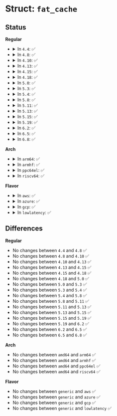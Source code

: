 # Struct: <code>fat_cache</code>

## Status
<b>Regular</b>
<ul>
<li>
<details>
<summary>In <code>4.4</code>: ✅</summary>

```c
struct fat_cache {
    struct list_head cache_list;
    int nr_contig;
    int fcluster;
    int dcluster;
};
```
</details>
</li>
<li>
<details>
<summary>In <code>4.8</code>: ✅</summary>

```c
struct fat_cache {
    struct list_head cache_list;
    int nr_contig;
    int fcluster;
    int dcluster;
};
```
</details>
</li>
<li>
<details>
<summary>In <code>4.10</code>: ✅</summary>

```c
struct fat_cache {
    struct list_head cache_list;
    int nr_contig;
    int fcluster;
    int dcluster;
};
```
</details>
</li>
<li>
<details>
<summary>In <code>4.13</code>: ✅</summary>

```c
struct fat_cache {
    struct list_head cache_list;
    int nr_contig;
    int fcluster;
    int dcluster;
};
```
</details>
</li>
<li>
<details>
<summary>In <code>4.15</code>: ✅</summary>

```c
struct fat_cache {
    struct list_head cache_list;
    int nr_contig;
    int fcluster;
    int dcluster;
};
```
</details>
</li>
<li>
<details>
<summary>In <code>4.18</code>: ✅</summary>

```c
struct fat_cache {
    struct list_head cache_list;
    int nr_contig;
    int fcluster;
    int dcluster;
};
```
</details>
</li>
<li>
<details>
<summary>In <code>5.0</code>: ✅</summary>

```c
struct fat_cache {
    struct list_head cache_list;
    int nr_contig;
    int fcluster;
    int dcluster;
};
```
</details>
</li>
<li>
<details>
<summary>In <code>5.3</code>: ✅</summary>

```c
struct fat_cache {
    struct list_head cache_list;
    int nr_contig;
    int fcluster;
    int dcluster;
};
```
</details>
</li>
<li>
<details>
<summary>In <code>5.4</code>: ✅</summary>

```c
struct fat_cache {
    struct list_head cache_list;
    int nr_contig;
    int fcluster;
    int dcluster;
};
```
</details>
</li>
<li>
<details>
<summary>In <code>5.8</code>: ✅</summary>

```c
struct fat_cache {
    struct list_head cache_list;
    int nr_contig;
    int fcluster;
    int dcluster;
};
```
</details>
</li>
<li>
<details>
<summary>In <code>5.11</code>: ✅</summary>

```c
struct fat_cache {
    struct list_head cache_list;
    int nr_contig;
    int fcluster;
    int dcluster;
};
```
</details>
</li>
<li>
<details>
<summary>In <code>5.13</code>: ✅</summary>

```c
struct fat_cache {
    struct list_head cache_list;
    int nr_contig;
    int fcluster;
    int dcluster;
};
```
</details>
</li>
<li>
<details>
<summary>In <code>5.15</code>: ✅</summary>

```c
struct fat_cache {
    struct list_head cache_list;
    int nr_contig;
    int fcluster;
    int dcluster;
};
```
</details>
</li>
<li>
<details>
<summary>In <code>5.19</code>: ✅</summary>

```c
struct fat_cache {
    struct list_head cache_list;
    int nr_contig;
    int fcluster;
    int dcluster;
};
```
</details>
</li>
<li>
<details>
<summary>In <code>6.2</code>: ✅</summary>

```c
struct fat_cache {
    struct list_head cache_list;
    int nr_contig;
    int fcluster;
    int dcluster;
};
```
</details>
</li>
<li>
<details>
<summary>In <code>6.5</code>: ✅</summary>

```c
struct fat_cache {
    struct list_head cache_list;
    int nr_contig;
    int fcluster;
    int dcluster;
};
```
</details>
</li>
<li>
<details>
<summary>In <code>6.8</code>: ✅</summary>

```c
struct fat_cache {
    struct list_head cache_list;
    int nr_contig;
    int fcluster;
    int dcluster;
};
```
</details>
</li>
</ul>
<b>Arch</b>
<ul>
<li>
<details>
<summary>In <code>arm64</code>: ✅</summary>

```c
struct fat_cache {
    struct list_head cache_list;
    int nr_contig;
    int fcluster;
    int dcluster;
};
```
</details>
</li>
<li>
<details>
<summary>In <code>armhf</code>: ✅</summary>

```c
struct fat_cache {
    struct list_head cache_list;
    int nr_contig;
    int fcluster;
    int dcluster;
};
```
</details>
</li>
<li>
<details>
<summary>In <code>ppc64el</code>: ✅</summary>

```c
struct fat_cache {
    struct list_head cache_list;
    int nr_contig;
    int fcluster;
    int dcluster;
};
```
</details>
</li>
<li>
<details>
<summary>In <code>riscv64</code>: ✅</summary>

```c
struct fat_cache {
    struct list_head cache_list;
    int nr_contig;
    int fcluster;
    int dcluster;
};
```
</details>
</li>
</ul>
<b>Flavor</b>
<ul>
<li>
<details>
<summary>In <code>aws</code>: ✅</summary>

```c
struct fat_cache {
    struct list_head cache_list;
    int nr_contig;
    int fcluster;
    int dcluster;
};
```
</details>
</li>
<li>
<details>
<summary>In <code>azure</code>: ✅</summary>

```c
struct fat_cache {
    struct list_head cache_list;
    int nr_contig;
    int fcluster;
    int dcluster;
};
```
</details>
</li>
<li>
<details>
<summary>In <code>gcp</code>: ✅</summary>

```c
struct fat_cache {
    struct list_head cache_list;
    int nr_contig;
    int fcluster;
    int dcluster;
};
```
</details>
</li>
<li>
<details>
<summary>In <code>lowlatency</code>: ✅</summary>

```c
struct fat_cache {
    struct list_head cache_list;
    int nr_contig;
    int fcluster;
    int dcluster;
};
```
</details>
</li>
</ul>

## Differences
<b>Regular</b>
<ul>
<li>
No changes between <code>4.4</code> and <code>4.8</code> ✅
</li>
<li>
No changes between <code>4.8</code> and <code>4.10</code> ✅
</li>
<li>
No changes between <code>4.10</code> and <code>4.13</code> ✅
</li>
<li>
No changes between <code>4.13</code> and <code>4.15</code> ✅
</li>
<li>
No changes between <code>4.15</code> and <code>4.18</code> ✅
</li>
<li>
No changes between <code>4.18</code> and <code>5.0</code> ✅
</li>
<li>
No changes between <code>5.0</code> and <code>5.3</code> ✅
</li>
<li>
No changes between <code>5.3</code> and <code>5.4</code> ✅
</li>
<li>
No changes between <code>5.4</code> and <code>5.8</code> ✅
</li>
<li>
No changes between <code>5.8</code> and <code>5.11</code> ✅
</li>
<li>
No changes between <code>5.11</code> and <code>5.13</code> ✅
</li>
<li>
No changes between <code>5.13</code> and <code>5.15</code> ✅
</li>
<li>
No changes between <code>5.15</code> and <code>5.19</code> ✅
</li>
<li>
No changes between <code>5.19</code> and <code>6.2</code> ✅
</li>
<li>
No changes between <code>6.2</code> and <code>6.5</code> ✅
</li>
<li>
No changes between <code>6.5</code> and <code>6.8</code> ✅
</li>
</ul>
<b>Arch</b>
<ul>
<li>
No changes between <code>amd64</code> and <code>arm64</code> ✅
</li>
<li>
No changes between <code>amd64</code> and <code>armhf</code> ✅
</li>
<li>
No changes between <code>amd64</code> and <code>ppc64el</code> ✅
</li>
<li>
No changes between <code>amd64</code> and <code>riscv64</code> ✅
</li>
</ul>
<b>Flavor</b>
<ul>
<li>
No changes between <code>generic</code> and <code>aws</code> ✅
</li>
<li>
No changes between <code>generic</code> and <code>azure</code> ✅
</li>
<li>
No changes between <code>generic</code> and <code>gcp</code> ✅
</li>
<li>
No changes between <code>generic</code> and <code>lowlatency</code> ✅
</li>
</ul>
